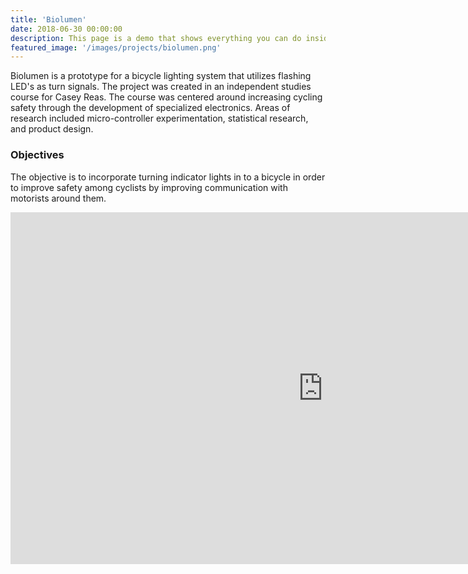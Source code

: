 ```yaml
---
title: 'Biolumen'
date: 2018-06-30 00:00:00
description: This page is a demo that shows everything you can do inside portfolio and blog posts.
featured_image: '/images/projects/biolumen.png'
---
```


Biolumen is a prototype for a bicycle lighting system that utilizes flashing LED's as turn signals. The project was created in an independent studies course for Casey Reas. The course was centered around increasing cycling safety through the development of specialized electronics. Areas of research included micro-controller experimentation, statistical research, and product design.



### Objectives

The objective is to incorporate turning indicator lights in to a bicycle in order to improve safety among cyclists by improving communication with motorists around them. 

<iframe src="https://player.vimeo.com/video/138333857?title=0&amp;byline=0&amp;portrait=0" width="1000" height="563" frameborder="0" webkitallowfullscreen="" mozallowfullscreen="" allowfullscreen=""></iframe>